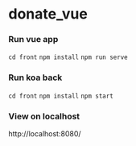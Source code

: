 # donate_vue

### Run vue app
```cd front```
```npm install```
```npm run serve```

### Run koa back
```cd front```
```npm install```
```npm start```

### View on localhost 
http://localhost:8080/
